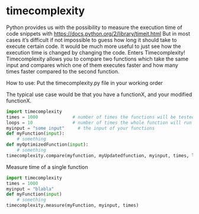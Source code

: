 # timecomplexity

Python provides us with the possibility to measure the execution time of code snippets with 
https://docs.python.org/2/library/timeit.html 
But in most cases it’s difficult if not impossible to guess how long it should take
to execute certain code. It would be much more useful to just see how the execution time is changed by changing the code.
Enters  Timecomplexity! Timecomplexity allows you to compare two functions which take the same input and compares which one
of them executes faster and how many times faster compared to the second function. 

How to use:
Put the timecomplexity.py file in your working order

The typical use case would be that you have a functionX, and your modified functionX. 

```python
import timecomplexity
times = 1000             # number of times the functions will be tested
loops = 10               # number of times the whole function will run and print to the console
myinput = "some input"     # the input of your functions
def myFunction(input):
	# something
def myOptimizedFunction(input):
	# something
timecomplexity.compare(myfunction, myUpdatedfunction, myinput, times, loops)
```
Measure time of a single function
```python
import timecomplexity
times = 1000
myinput = "blabla"
def myFunction(input)
	# something
timecomplexity.measure(myFunction, myinput, times)
```

